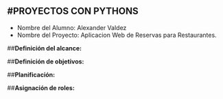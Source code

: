 #**PROYECTOS CON PYTHONS**
---

- Nombre del  Alumno: Alexander Valdez
- Nombre del Proyecto: Aplicacion Web de Reservas para Restaurantes.


##**Definición del alcance:**


##**Definición de objetivos:**


##**Planificación:**


##**Asignación de roles:**

